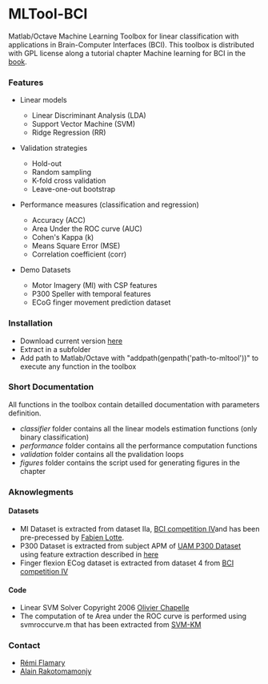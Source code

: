 MLTool-BCI
======

Matlab/Octave Machine Learning Toolbox for linear classification with applications in Brain-Computer Interfaces (BCI). This toolbox is distributed with GPL license along a tutorial chapter Machine learning for BCI in the [book](). 

### Features

* Linear models
    * Linear Discriminant Analysis (LDA)
    * Support Vector Machine (SVM)
    * Ridge Regression (RR)
    
* Validation strategies
	* Hold-out
	* Random sampling
	* K-fold cross validation
	* Leave-one-out bootstrap
    
* Performance measures (classification and regression)
	* Accuracy (ACC)
	* Area Under the ROC curve (AUC)
	* Cohen's Kappa (k)	
	* Means Square Error (MSE)
	* Correlation coefficient (corr)
    
* Demo Datasets
    * Motor Imagery (MI) with CSP features
    * P300 Speller with temporal features
    * ECoG finger movement prediction dataset

### Installation

* Download current version [here](https://github.com/flam157/mltool/archive/master.zip)
* Extract in a subfolder
* Add path to Matlab/Octave with "addpath(genpath('path-to-mltool'))" to execute any function in the toolbox

### Short Documentation

All functions in the toolbox contain detailled documentation with parameters definition.

* *classifier* folder contains all the linear models estimation functions (only binary classification)
* *performance* folder contains all the performance computation functions
* *validation* folder contains all the pvalidation loops
* *figures* folder contains the script used for generating figures in the chapter

### Aknowlegments

#### Datasets
* MI Dataset is extracted from dataset IIa, [BCI competition IV](http://www.bbci.de/competition/iv/)and has been pre-precessed by [Fabien Lotte](https://sites.google.com/site/fabienlotte/).
* P300 Dataset is extracted from subject APM of [UAM P300 Dataset](http://akimpech.izt.uam.mx/dokuwiki/doku.php?id=signal:bci:p300:database.es) using feature extraction described in [here](http://remi.flamary.com/biblio/BCI_selection.pdf)
* Finger flexion ECog dataset is extracted from dataset 4 from [BCI competition IV](http://www.bbci.de/competition/iv/)


#### Code
* Linear SVM Solver Copyright 2006 [Olivier Chapelle](http://olivier.chapelle.cc/index.html)
* The computation of te Area under the ROC curve is performed using svmroccurve.m that has been extracted from [SVM-KM](http://asi.insa-rouen.fr/enseignants/~arakoto/toolbox/)

### Contact

- [Rémi Flamary](http://remi.flamary.com/)
- [Alain Rakotomamonjy](http://asi.insa-rouen.fr/enseignants/~arakoto/)


